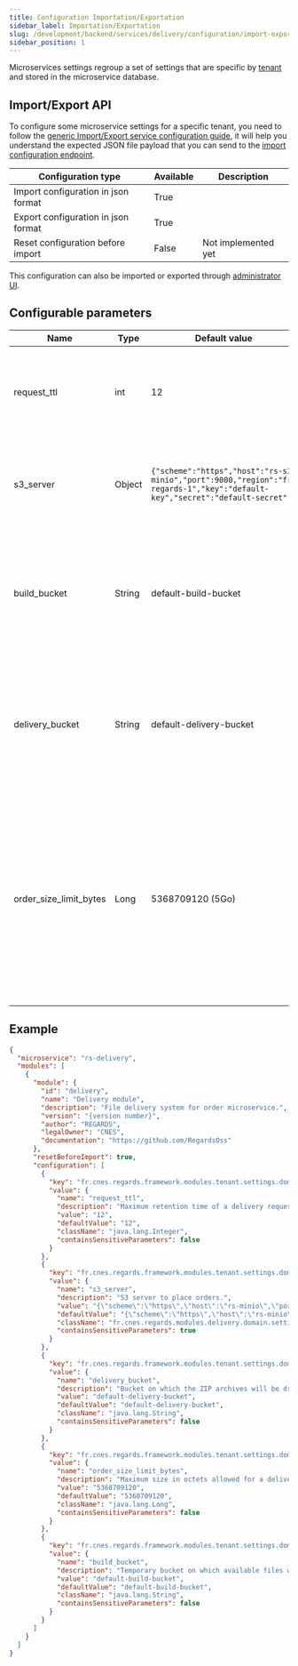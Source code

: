```yaml
---
title: Configuration Importation/Exportation
sidebar_label: Importation/Exportation
slug: /development/backend/services/delivery/configuration/import-export
sidebar_position: 1
---
```



Microservices settings regroup a set of settings that are specific by [tenant](../../../concepts/03-multitenant.md)
and stored in the microservice database.

## Import/Export API

To configure some microservice settings for a specific tenant, you need to follow the [generic Import/Export service
configuration guide](../../common/import-export-configuration.md), it will help you understand the expected JSON
file payload that you can send to the
[import configuration endpoint](../api-guides/rest/rs-delivery-api-swagger.mdx#tag/module-manager-controller/operation/importConfiguration).

| Configuration type | Available | Description |
| ------------------ | --------- | ----------- |
| Import configuration in json format | True | |
| Export configuration in json format | True | |
| Reset configuration before import | False | Not implemented yet |

This configuration can also be imported or exported
through [administrator UI](../../../../user-documentation/2-project-configuration/microservices.md).

## Configurable parameters

| Name                   | Type   | Default value                                                                                                                  | Description                                                                                                                                                                                                       |
|------------------------|--------|--------------------------------------------------------------------------------------------------------------------------------|-------------------------------------------------------------------------------------------------------------------------------------------------------------------------------------------------------------------|
| request_ttl            | int    | 12                                                                                                                             | Request time to live in hours. Passed this delay, delivery requests will be deleted.                                                                                                                              |
| s3_server              | Object | ```{"scheme":"https","host":"rs-s3-minio","port":9000,"region":"fr-regards-1","key":"default-key","secret":"default-secret"``` | Configuration to access S3 server. It has to be overridden to provide your own S3 configuration.                                                                                                                  |
| build_bucket           | String | default-build-bucket                                                                                                           | Temporary bucket on which available files will be transferred before building final zips.  (Not used for now)                                                                                                     |
| delivery_bucket        | String | default-delivery-bucket                                                                                                        | Bucket on which the ZIP archives will be dropped once orders have been completed. It has to be overridden to provide your own delivery bucket.                                                                    |
| order_size_limit_bytes | Long   | 5368709120 (5Go)                                                                                                               | Maximum size in octets allowed for a delivery order. This value should not be greater than a suborder size in `rs-order` microservice (FIXME TODO link) as delivery does not allow order with multiple suborders. |

## Example

```json title='rs-delivery configuration file example'
{
  "microservice": "rs-delivery",
  "modules": [
    {
      "module": {
        "id": "delivery",
        "name": "Delivery module",
        "description": "File delivery system for order microservice.",
        "version": "{version number}",
        "author": "REGARDS",
        "legalOwner": "CNES",
        "documentation": "https://github.com/RegardsOss"
      },
      "resetBeforeImport": true,
      "configuration": [
        {
          "key": "fr.cnes.regards.framework.modules.tenant.settings.domain.DynamicTenantSetting",
          "value": {
            "name": "request_ttl",
            "description": "Maximum retention time of a delivery request in hours.",
            "value": "12",
            "defaultValue": "12",
            "className": "java.lang.Integer",
            "containsSensitiveParameters": false
          }
        },
        {
          "key": "fr.cnes.regards.framework.modules.tenant.settings.domain.DynamicTenantSetting",
          "value": {
            "name": "s3_server",
            "description": "S3 server to place orders.",
            "value": "{\"scheme\":\"https\",\"host\":\"rs-minio\",\"port\":9000,\"region\":\"fr-regards-1\",\"key\":\"default-key\",\"secret\":\"*******\"}",
            "defaultValue": "{\"scheme\":\"https\",\"host\":\"rs-minio\",\"port\":9000,\"region\":\"fr-regards-1\",\"key\":\"default-key\",\"secret\":\"default-secret\"}",
            "className": "fr.cnes.regards.modules.delivery.domain.settings.S3DeliveryServer",
            "containsSensitiveParameters": true
          }
        },
        {
          "key": "fr.cnes.regards.framework.modules.tenant.settings.domain.DynamicTenantSetting",
          "value": {
            "name": "delivery_bucket",
            "description": "Bucket on which the ZIP archives will be dropped once orders have been completed.",
            "value": "default-delivery-bucket",
            "defaultValue": "default-delivery-bucket",
            "className": "java.lang.String",
            "containsSensitiveParameters": false
          }
        },
        {
          "key": "fr.cnes.regards.framework.modules.tenant.settings.domain.DynamicTenantSetting",
          "value": {
            "name": "order_size_limit_bytes",
            "description": "Maximum size in octets allowed for a delivery order. This value should not be greater than a suborder size in order microservice as delivery does not allow order with multiple suborders.",
            "value": "5368709120",
            "defaultValue": "5368709120",
            "className": "java.lang.Long",
            "containsSensitiveParameters": false
          }
        },
        {
          "key": "fr.cnes.regards.framework.modules.tenant.settings.domain.DynamicTenantSetting",
          "value": {
            "name": "build_bucket",
            "description": "Temporary bucket on which available files will be transferred before building final zips.",
            "value": "default-build-bucket",
            "defaultValue": "default-build-bucket",
            "className": "java.lang.String",
            "containsSensitiveParameters": false
          }
        }
      ]
    }
  ]
}
```